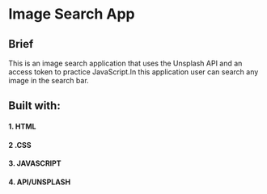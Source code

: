 #       Image Search App


## Brief
This is an image search application that uses the Unsplash API and an access token to practice JavaScript.In this application user can search any image in the search bar.

## Built with:

#### 1. HTML

#### 2 .CSS

#### 3. JAVASCRIPT

#### 4. API/UNSPLASH

